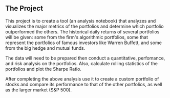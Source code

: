 ## The Project
This project is to create a tool (an analysis notebook) that analyzes and visualizes the major metrics of the portfolios and determine which portfolio outperformed the others. The historical daily returns of several portfolios will be given: some from the firm's algorithmic portfolios, some that represent the portfolios of famous investors like Warren Buffett, and some from the big hedge and mutual funds.

The data will need to be prepared then conduct a quantitative, perfomance, and risk analysis on the portfolios.  Also, calculate rolling statistics of the portfolios and plot the Sharpe Ratio.

After completing the above analysis use it to create a custom portfolio of stocks and compare its performance to that of the other portfolios, as well as the larger market (S&P 500).
